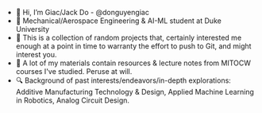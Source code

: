 - 👋 Hi, I’m Giac/Jack Do - @donguyengiac 
- 👀 Mechanical/Aerospace Engineering & AI-ML student at Duke University
- 🌱 This is a collection of random projects that, certainly interested me enough at a point in time to warranty the effort to push to Git, and might interest you.
- 📖 A lot of my materials contain resources & lecture notes from MITOCW courses I've studied. Peruse at will.
- 🔍 Background of past interests/endeavors/in-depth explorations: Additive Manufacturing Technology & Design, Applied Machine Learning in Robotics, Analog Circuit Design.

<!---
donguyengiac/donguyengiac is a ✨ special ✨ repository because its `README.md` (this file) appears on your GitHub profile.
You can click the Preview link to take a look at your changes.
--->
